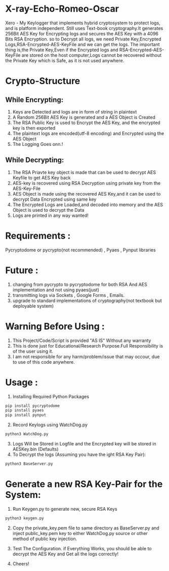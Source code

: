 # X-ray-Echo-Romeo-Oscar
Xero - My Keylogger that implements hybrid cryptosystem to protect logs, and is platform independent.
Still uses Text-book cryptography.It generates 256Bit AES Key for Encrypting logs and secures the AES Key with a 4096 Bits RSA Encryption. so to Decrypt all logs, we need Private Key,Encrypted Logs,RSA-Encrypted-AES-KeyFile and we can get the logs.
The important thing is,the Private Key,Even if the Encrypted logs and RSA-Encrypted-AES-KeyFile are stored on the host computer,Logs cannot be recovered without the Private Key which is Safe, as it is not used anywhere.

# Crypto-Structure
## While Encrypting:
1. Keys are Detected and logs are in form of string in plaintext
2. A Random 256Bit AES Key is generated and a AES Object is Created
3. The RSA Public Key is used to Encrypt the AES Key, and the encrypted key is then exported 
4. The plaintext logs are encoded(utf-8 encoding) and Encrypted using the AES Object
5. The Logging Goes onn.!
## While Decrypting:
1. The RSA Priavte key object is made that can be used to decrypt AES Keyfile to get AES Key back
2. AES-key is recovered using RSA Decryption using private key from the AES-Key-File
3. AES Object is made using the recovered AES Key,and it can be used to decrypt Data Encrypted using same key
4. The Encrypted Logs are Loaded,and decoded into memory and the AES Object is used to decrypt the Data
5. Logs are printed in any way wanted!

# Requirements :
Pycryptodome or pycrypto(not recommended) , Pyaes , Pynput libraries 

# Future : 
1. changing from pycrypto to pycryptodome for both RSA And AES implementation and not using pyaes(just)
2. transmitting logs via Sockets , Google Forms , Emails. 
3. upgrade to standard implementations of cryptography(not textbook but deployable system)

# Warning Before Using :
1. This Project/Code/Script is provided "AS IS" Without any warranty 
2. This is done just for Educational/Research Purpose.Full Responsibility is of the user using it.
3. I am not responsible for any harm/problem/issue that may occour, due to use of this code anywhere.

# Usage :
1. Installing Required Python Packages
```bash
pip install pycryptodome
pip install pyaes
pip install pynput
```
2. Record Keylogs using WatchDog.py

```bash
python3 WatchDog.py
```
3. Logs Will be Stored in Logfile and the Encrypted key will be stored in AESKey.bin (Defaults)
4. To Decrypt the logs (Assuming you have the ight RSA Key Pair):
```bash
python3 BaseServer.py 
```

# Generate a new RSA Key-Pair for the System:
1. Run Keygen.py to generate new, secure RSA Keys
```bash
python3 keygen.py
```
2. Copy the private_key.pem file to same directory as BaseServer.py and inject public_key.pem key to either WatchDog.py source or other method of public key injection.

3. Test The Configuration. if Everything Works, you should be able to decrypt the AES Key and Get all the logs correctly!
4. Cheers!
